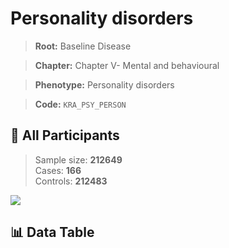 # Personality disorders

> **Root:** Baseline Disease  

> **Chapter:** Chapter V- Mental and behavioural  

> **Phenotype:** Personality disorders  

> **Code:** `KRA_PSY_PERSON`

## 🧪 All Participants  
> Sample size: **212649**  
> Cases: **166**  
> Controls: **212483**
<img src="/Sensitive/Figures/ALL/Incidence/KRA_PSY_PERSON.png"/>

## 📊 Data Table
<CsvTableMRF src="/Sensitive/Data/ALL/Incidence/COX_KRA_PSY_PERSON.csv"/>

